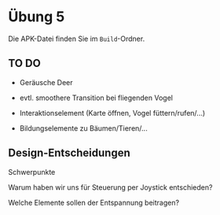 # Übung 5

Die APK-Datei finden Sie im `Build`-Ordner.



## TO DO


- Geräusche Deer
- evtl. smoothere Transition bei fliegenden Vogel

- Interaktionselement (Karte öffnen, Vogel füttern/rufen/...)
- Bildungselemente zu Bäumen/Tieren/...



## Design-Entscheidungen

Schwerpunkte

Warum haben wir uns für Steuerung per Joystick entschieden?

Welche Elemente sollen der Entspannung beitragen?